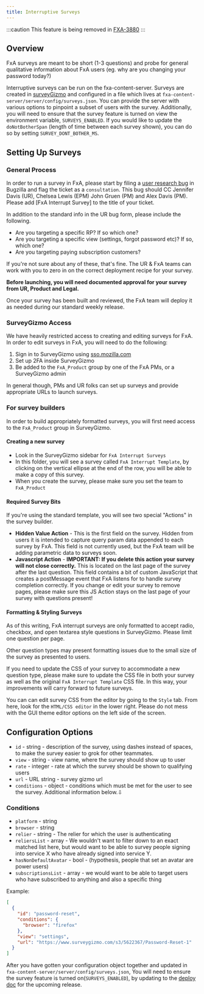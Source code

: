 ```yaml
---
title: Interruptive Surveys
---
```


:::caution
This feature is being removed in [FXA-3880](https://mozilla-hub.atlassian.net/browse/FXA-3880)
:::

## Overview

FxA surveys are meant to be short (1-3 questions) and probe for general
qualitative information about FxA users (eg. why are you changing your password
today?)

Interruptive surveys can be run on the fxa-content-server. Surveys are created
in [surveyGizmo](https://www.surveygizmo.com/) and configured in a file which
lives at `fxa-content-server/server/config/surveys.json`. You can provide the
server with various options to pinpoint a subset of users with the survey.
Additionally, you will need to ensure that the survey feature is turned on view
the environment variable, `SURVEYS_ENABLED`. If you would like to update the
`doNotBotherSpan` (length of time between each survey shown), you can do so by
setting `SURVEY_DONT_BOTHER_MS`.

## Setting Up Surveys

### General Process

In order to run a survey in FxA, please start by filing a
[user research bug](https://bugzilla.mozilla.org/enter_bug.cgi?product=User%20Research)
in Bugzilla and flag the ticket as a `consultation`. This bug should CC Jennifer
Davis (UR), Chelsea Lewis (EPM) John Gruen (PM) and Alex Davis (PM). Please add
[FxA Interrupt Survey] to the title of your ticket.

In addition to the standard info in the UR bug form, please include the
following.

- Are you targeting a specific RP? If so which one?
- Are you targeting a specific view (settings, forgot password etc)? If so,
  which one?
- Are you targeting paying subscription customers?

If you're not sure about any of these, that's fine. The UR & FxA teams can work
with you to zero in on the correct deployment recipe for your survey.

**Before launching, you will need documented approval for your survey from UR,
Product and Legal.**

Once your survey has been built and reviewed, the FxA team will deploy it as
needed during our standard weekly release.

### SurveyGizmo Access

We have heavily restricted access to creating and editing surveys for FxA. In
order to edit surveys in FxA, you will need to do the following:

1. Sign in to SurveyGizmo using [sso.mozilla.com](https://sso.mozilla.com)
2. Set up 2FA inside SurveyGizmo
3. Be added to the `FxA_Product` group by one of the FxA PMs, or a SurveyGizmo
   admin

In general though, PMs and UR folks can set up surveys and provide appropriate
URLs to launch surveys.

### For survey builders

In order to build appropriately formatted surveys, you will first need access to
the `FxA_Product` group in SurveyGizmo.

#### Creating a new survey

- Look in the SurveyGizmo sidebar for `FxA Interrupt Surveys`
- In this folder, you will see a survey called `FxA Interrupt Template`, by
  clicking on the vertical ellipse at the end of the row, you will be able to
  make a copy of this survey.
- When you create the survey, please make sure you set the team to `FxA_Product`

#### Required Survey Bits

If you're using the standard template, you will see two special "Actions" in the
survey builder.

- **Hidden Value Action** - This is the first field on the survey. Hidden from
  users it is intended to capture query param data appended to each survey by
  FxA. This field is not currently used, but the FxA team will be adding
  parametric data to surveys soon.
- **Javascript Action** - **IMPORTANT: If you delete this action your survey
  will not close correctly.** This is located on the last page of the survey
  after the last question. This field contains a bit of custom JavaScript that
  creates a postMessage event that FxA listens for to handle survey completion
  correctly. If you change or edit your survey to remove pages, please make sure
  this JS Action stays on the last page of your survey with questions present!

#### Formatting & Styling Surveys

As of this writing, FxA interrupt surveys are only formatted to accept radio,
checkbox, and open textarea style questions in SurveyGizmo. Please limit one
question per page.

Other question types may present formatting issues due to the small size of the
survey as presented to users.

If you need to update the CSS of your survey to accommodate a new question type,
please make sure to update the CSS file in both your survey as well as the
original `FxA Interrupt Template` CSS file. In this way, your improvements will
carry forward to future surveys.

You can can edit survey CSS from the editor by going to the `Style` tab. From
here, look for the `HTML/CSS editor` in the lower right. Please do not mess with
the GUI theme editor options on the left side of the screen.

## Configuration Options

- `id` - string - description of the survey, using dashes instead of spaces, to
  make the survey easier to grok for other teammates.
- `view` - string - view name, where the survey should show up to user
- `rate` - integer - rate at which the survey should be shown to qualifying
  users
- `url` - URL string - survey gizmo url
- `conditions` - object - conditions which must be met for the user to see the
  survey. Additional information below.⇩

### Conditions

- `platform` - string
- `browser` - string
- `relier` - string - The relier for which the user is authenticating
- `reliersList` - array - We wouldn't want to filter down to an exact matched
  list here, but would want to be able to survey people signing into service X
  who have already signed into service Y.
- `hasNonDefaultAvatar` - bool - (hypothesis, people that set an avatar are
  power users)
- `subscriptionsList` - array - we would want to be able to target users who
  have subscribed to anything and also a specific thing

Example:

```json
[
  {
    "id": "password-reset",
    "conditions": {
      "browser": "firefox"
    },
    "view": "settings",
    "url": "https://www.surveygizmo.com/s3/5622367/Password-Reset-1"
  }
]
```

After you have gotten your configuration object together and updated in
`fxa-content-server/server/config/surveys.json`, You will need to ensure the
survey feature is turned on(`SURVEYS_ENABLED`), by updating to the
[deploy doc](https://docs.google.com/document/d/1lc5T1ZvQZlhXY6j1l_VMeQT9rs1mN7yYIcHbRPR2IbQ/edit)
for the upcoming release.
